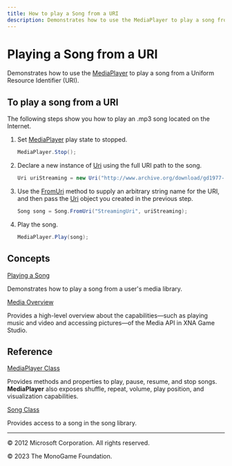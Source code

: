 ```yaml
---
title: How to play a Song from a URI
description: Demonstrates how to use the MediaPlayer to play a song from a Uniform Resource Identifier (URI).
---
```


# Playing a Song from a URI

Demonstrates how to use the [MediaPlayer](xref:Microsoft.Xna.Framework.Media.MediaPlayer) to play a song from a Uniform Resource Identifier (URI).

## To play a song from a URI

The following steps show you how to play an .mp3 song located on the Internet.

1. Set [MediaPlayer](xref:Microsoft.Xna.Framework.Media.MediaPlayer) play state to stopped.

    ```csharp
    MediaPlayer.Stop();
    ```

2. Declare a new instance of [Uri](http://msdn.microsoft.com/en-us/library/system.uri.aspx) using the full URI path to the song.

    ```csharp
    Uri uriStreaming = new Uri("http://www.archive.org/download/gd1977-05-08.shure57.stevenson.29303.flac16/gd1977-05-08d02t06_vbr.mp3");
    ```

3. Use the [FromUri](xref:Microsoft.Xna.Framework.Media.Song) method to supply an arbitrary string name for the URI, and then pass the [Uri](http://msdn.microsoft.com/en-us/library/system.uri.aspx) object you created in the previous step.

    ```csharp
    Song song = Song.FromUri("StreamingUri", uriStreaming);
    ```

4. Play the song.

    ```csharp
    MediaPlayer.Play(song);
    ```

## Concepts

[Playing a Song](HowTo_PlayASong.md)

Demonstrates how to play a song from a user's media library.

[Media Overview](../../whatis/WhatIs_Audio.md)

Provides a high-level overview about the capabilities—such as playing music and video and accessing pictures—of the Media API in XNA Game Studio.

## Reference

[MediaPlayer Class](xref:Microsoft.Xna.Framework.Media.MediaPlayer)

Provides methods and properties to play, pause, resume, and stop songs. **MediaPlayer** also exposes shuffle, repeat, volume, play position, and visualization capabilities.

[Song Class](xref:Microsoft.Xna.Framework.Media.Song)

Provides access to a song in the song library.

---

© 2012 Microsoft Corporation. All rights reserved.

© 2023 The MonoGame Foundation.
